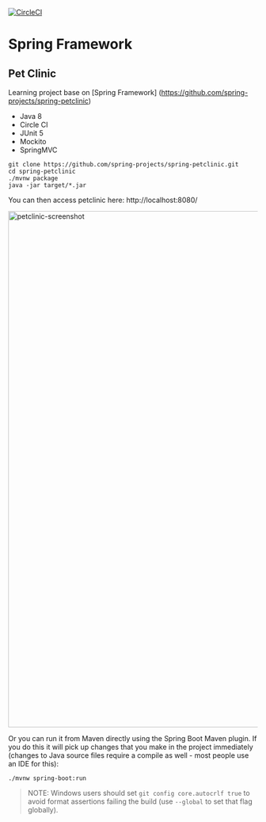 [![CircleCI](https://circleci.com/gh/elleom/sf-pet-clinic.svg?style=svg)](https://github.com/elleom/sf-pet-clinic)
# Spring Framework
## Pet Clinic

Learning project base on [Spring Framework] (https://github.com/spring-projects/spring-petclinic)

* Java 8
* Circle CI
* JUnit 5
* Mockito
* SpringMVC
```
git clone https://github.com/spring-projects/spring-petclinic.git
cd spring-petclinic
./mvnw package
java -jar target/*.jar
```

You can then access petclinic here: http://localhost:8080/

<img width="1042" alt="petclinic-screenshot" src="https://cloud.githubusercontent.com/assets/838318/19727082/2aee6d6c-9b8e-11e6-81fe-e889a5ddfded.png">

Or you can run it from Maven directly using the Spring Boot Maven plugin. If you do this it will pick up changes that you make in the project immediately (changes to Java source files require a compile as well - most people use an IDE for this):

```
./mvnw spring-boot:run
```

> NOTE: Windows users should set `git config core.autocrlf true` to avoid format assertions failing the build (use `--global` to set that flag globally).


